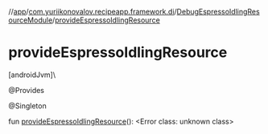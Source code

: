 //[app](../../../index.md)/[com.yuriikonovalov.recipeapp.framework.di](../index.md)/[DebugEspressoIdlingResourceModule](index.md)/[provideEspressoIdlingResource](provide-espresso-idling-resource.md)

# provideEspressoIdlingResource

[androidJvm]\

@Provides

@Singleton

fun [provideEspressoIdlingResource](provide-espresso-idling-resource.md)(): &lt;Error class: unknown class&gt;
